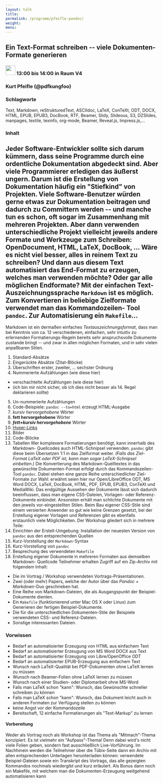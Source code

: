 ```yaml
---
layout: talk
title:
permalink: /programm/pfeifle-pandoc/
weight: 
menu:
---
```

## Ein&nbsp;Text-Format&nbsp;schreiben&nbsp;--&nbsp;viele&nbsp;Dokumenten-Formate&nbsp;generieren

### <img height = "32" src="../../images/talk.svg"> 13:00 bis 14:00 in Raum V4

### Kurt&nbsp;Pfeifle&nbsp;(@pdfkungfoo)

### Schlagworte

Text, Markdown, reStrukturedText, ASCIIdoc, LaTeX, ConTeXt, ODT, DOCX,
HTML, EPUB, EPUB3, DocBook, RTF, Beamer, Slidy, Slideous, S3, DZSlides,
manpages, textile, texinfo, org-mode, Beamer, Reveal.js, Impress.js,...

### Inhalt

Jeder Software-Entwickler sollte sich darum kümmern, dass seine
Programme durch eine ordentliche Dokumentation abgedeckt sind. Aber viele
Programmierer erledigen das äußerst ungern. Darum ist die Erstellung von
Dokumentation häufig ein "Stiefkind" von Projekten.
Viele Software-Benutzer würden gerne etwas zur Dokumentation beitragen
und dadurch zu Committern werden -- und manche tun es schon, oft sogar im
Zusammenhang mit mehreren Projekten. Aber dann verwenden unterschiedliche
Projekt vielleicht jeweils andere Formate und Werkzeuge zum Schreiben:
OpenDocument, HTML, LaTeX, DocBook, ...
Wäre es nicht viel besser, alles in reinem Text zu schreiben? Und dann aus
diesem Text automatisiert das End-Format zu erzeugen, welches man verwenden
möchte? Oder gar alle möglichen Endformate?
Mit der einfachen Text-Auszeichnungssprache `Markdown` ist es möglich.
Zum Konvertieren in beliebige Zielformate verwendet man das Kommandozeilen-
Tool `pandoc`. Zur Automatisierung ein `Makefile`...
----
Markdown ist ein dermaßen einfaches *Textauszeichnungsformat*, dass man bei
Kenntnis von ca. 12 verschiedenen, einfachen, sehr intuitiv zu erlernenden
Formatierungs-Regeln bereits sehr anspruchsvolle Dokumente zustande bringt
-- und zwar in allen möglichen Formaten, und in sehr vielen anpaßbaren Stilen.
1. Standard-Absätze
2. Eingerückte Absätze (Zitat-Blöcke)
3. Überschriften erster, zweiter, ... sechster Ordnung
4. Nummerierte Aufzählungen (wie diese hier)
* verschachtelte Aufzählungen (wie diese hier)
* (ich bin mir nicht sicher, ob ich dies nicht besser als 14. Regel deklarieren sollte)
5. Un-nummerierte Aufzählungen
6. Code-Beispiele: `pandoc --to=html` erzeugt HTML-Ausgabe
7. *kursiv hervorgehobene* Wörter
8. **fett hervorgehobene** Wörter
9. ***fett+kursiv hervorgehobene*** Wörter
10. [Hyper-Links](http://en.wikipedia.org/wiki/Hyperlink)
11. Bilder
12. Code-Blöcke
13. Tabellen
Wer komplexere Formatierungen benötigt, kann innerhalb des Markdown-
Quellcodes auch HTML-Schnipsel verwenden. `pandoc` gibt diese beim Übersetzen
1:1 in das Zielformat weiter. *(Falls das Ziel-Format LaTeX oder PDF ist,
kann man sogar LaTeX-Schnipsel einbetten.)*
Die Konvertierung des Markdown-Quelltextes in das gewünschte Dokumenten-Format
erfolgt durch das Kommandozeilen-Tool `pandoc`. Dabei stehen eine ganze Reihe
unterschiedlicher Ziel-Formate zur Wahl: erwähnt seien hier nur Open/LibreOffice
ODT, MS Word DOCX, LaTeX, DocBook, HTML, PDF, EPUB, EPUB3, ConTeXt und MediaWiki.
Das endgültige Aussehen der Dokumente lässt sich dadurch beeinflussen, dass
man eigene CSS-Dateien, Vorlagen- oder Referenz-Dokumente einbindet. Ansonsten
erhält man schlichte Dokumente mit den jeweils vor-eingestellten Stilen. Beim
Bau eigener CSS-Stile sind einem versierten Anwender so gut wie keine Grenzen
gesetzt, bei der Erstellung eigener Vorlagen und Referenzen gibt es ebenfalls
erstaunlich viele Möglichkeiten.
Der Workshop gliedert sich in mehrere Teile:
1. Einrichten der Erstell-Umgebung: Installation der neuesten Version von
`pandoc` aus den entsprechenden Quellen
2. Kurz-Vorstellung der `Markdown`-Syntax
3. Kurz-Vorstellung von `pandoc`
4. Besprechung des verwendeten `Makefile`
5. Erstellung eigener Dokumente in mehreren Formaten aus demselben Markdown-
Quellcode
Teilnehmer erhalten Zugriff auf ein Zip-Archiv mit folgendem Inhalt:
* Die im Vortrag / Workshop verwendeten Vortrags-Präsentationen.
* Zwei (oder mehr) Papers, welche der Autor über das *Pandoc + Markdown*-Duo
geschrieben hat.
* Eine Reihe von Markdown-Dateien, die als Ausgangspunkt der Beispiel-
Dokumente dienten.
* Ein `Makefile` (funktionierend unter Mac OS X oder Linux) zum Generieren
der fertigen Beispiel-Dokumente.
* Die für die unterschiedlichen Dokumenten-Stile der Beispiele verwendeten
CSS- und Referenz-Dateien.
* Sonstige interessanten Dateien.

### Vorwissen

* Bedarf an automatisierter Erzeugung von HTML aus einfachem Text
* Bedarf an automatisierter Erzeugung von MS Word DOCX aus Text
* Bedarf an automatisierter Erzeugung von Libre/OpenOffice ODT
* Bedarf an automatisierter EPUB-Erzeugung aus einfachem Text
* Wunsch nach LaTeX-Qualität bei PDF-Dokumenten ohne LaTeX lernen zu müssen
* Wunsch nach Beamer-Folien ohne LaTeX lernen zu müssen
* Wunsch nach einer Studien- oder Diplomarbeit ohne MS-Word
* Falls man LaTeX schon "kann": Wunsch, das Gewünschte schneller schreiben
zu können
* Falls man LaTeX schon "kann": Wunsch, das Dokument leicht auch in anderen
Formaten zur Verfügung stellen zu können
* keine Angst vor der Kommandozeile
* Bereitschaft, 12 einfache Formatierungen als "Text-Markup" zu lernen

#### Vorbereitung

Weder als Vortrag noch als Workshop ist das Thema als "Mitmach"-Thema
konzipiert. Es ist vielmehr ein "Aufpass"-Thema!
Denn dabei wird's nicht viele Folien geben, sondern fast ausschließlich
Live-Vorführung.
Im Nachhinein werden die Teilnehmer über die Tübix-Seite dann ein Archiv
mit allen entsprechenden Unterlagen herunterladen können: verwendete
Beispiel-Dateien sowie ein Transkript des Vortrags, das alle gezeigten
Kommandos nochmals wiedergibt und kurz erläutert.
Als Bonus dann noch ein Makefile, mit welchem man die Dokumenten-Erzeugung
weitgehend automatisieren kann

